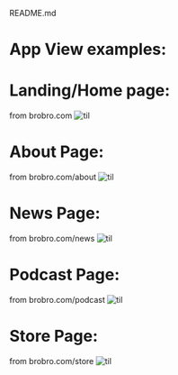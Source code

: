 README.md

# App View examples:

# Landing/Home page: 
from brobro.com
![til](./media/gifs/landing.gif)

# About Page: 
from brobro.com/about
![til](./media/gifs/about.gif)

# News Page: 
from brobro.com/news
![til](./media/gifs/news.gif)

# Podcast Page: 
from brobro.com/podcast
![til](./media/gifs/podcast.gif)

# Store Page: 
from brobro.com/store
![til](./media/gifs/store.gif)